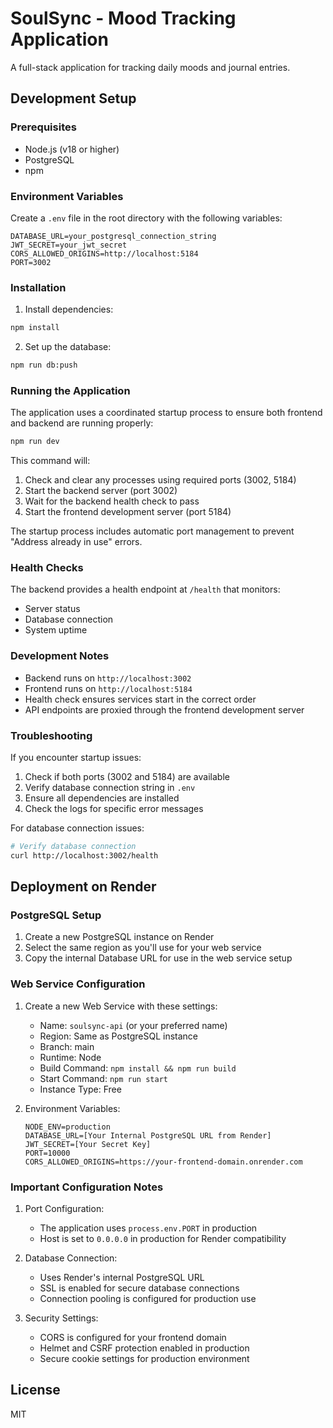 # SoulSync - Mood Tracking Application

A full-stack application for tracking daily moods and journal entries.

## Development Setup

### Prerequisites

- Node.js (v18 or higher)
- PostgreSQL
- npm

### Environment Variables

Create a `.env` file in the root directory with the following variables:

```env
DATABASE_URL=your_postgresql_connection_string
JWT_SECRET=your_jwt_secret
CORS_ALLOWED_ORIGINS=http://localhost:5184
PORT=3002
```

### Installation

1. Install dependencies:
```bash
npm install
```

2. Set up the database:
```bash
npm run db:push
```

### Running the Application

The application uses a coordinated startup process to ensure both frontend and backend are running properly:

```bash
npm run dev
```

This command will:
1. Check and clear any processes using required ports (3002, 5184)
2. Start the backend server (port 3002)
3. Wait for the backend health check to pass
4. Start the frontend development server (port 5184)

The startup process includes automatic port management to prevent "Address already in use" errors.

### Health Checks

The backend provides a health endpoint at `/health` that monitors:
- Server status
- Database connection
- System uptime

### Development Notes

- Backend runs on `http://localhost:3002`
- Frontend runs on `http://localhost:5184`
- Health check ensures services start in the correct order
- API endpoints are proxied through the frontend development server

### Troubleshooting

If you encounter startup issues:

1. Check if both ports (3002 and 5184) are available
2. Verify database connection string in `.env`
3. Ensure all dependencies are installed
4. Check the logs for specific error messages

For database connection issues:
```bash
# Verify database connection
curl http://localhost:3002/health
```

## Deployment on Render

### PostgreSQL Setup

1. Create a new PostgreSQL instance on Render
2. Select the same region as you'll use for your web service
3. Copy the internal Database URL for use in the web service setup

### Web Service Configuration

1. Create a new Web Service with these settings:
   - Name: `soulsync-api` (or your preferred name)
   - Region: Same as PostgreSQL instance
   - Branch: main
   - Runtime: Node
   - Build Command: `npm install && npm run build`
   - Start Command: `npm run start`
   - Instance Type: Free

2. Environment Variables:
   ```
   NODE_ENV=production
   DATABASE_URL=[Your Internal PostgreSQL URL from Render]
   JWT_SECRET=[Your Secret Key]
   PORT=10000
   CORS_ALLOWED_ORIGINS=https://your-frontend-domain.onrender.com
   ```

### Important Configuration Notes

1. Port Configuration:
   - The application uses `process.env.PORT` in production
   - Host is set to `0.0.0.0` in production for Render compatibility

2. Database Connection:
   - Uses Render's internal PostgreSQL URL
   - SSL is enabled for secure database connections
   - Connection pooling is configured for production use

3. Security Settings:
   - CORS is configured for your frontend domain
   - Helmet and CSRF protection enabled in production
   - Secure cookie settings for production environment

## License

MIT
